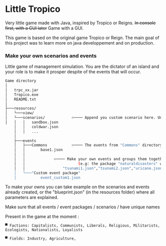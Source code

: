 # Little Tropico
Very little game made with Java, inspired by Tropico or Reigns. ~~In console first, with a GUI later~~ Game with a GUI.

This game is based on the original game Tropico or Reign. The main goal of this project was to learn more on java developpement and on production.

### Make your own scenarios and events 
Little game of management simulation. You are the dictator of an island and your role is to make it prosper despite of the events that will occur.


```Bash
Game directory
│
│   trpc_xx.jar
│   Tropico.exe
│   README.txt
│
├───resources/
│   └───view/
│   └───scenarios/            <──── Append you custom scenario here. Unique scenario name !
│   │   │   sandbox.json
    │   │   coldwar.json 
    │   │   ...          
    │	       
    ├───events
    │   ├───Commons           <──── The events from "Commons" directory will be in every games.
    │   │       base1.json
    │   │
    │   │ 		      <──── Make your own events and groups them together in a package 
    │   │		                 (e.g: the package "naturaldisasters" will contain for example 
    │   │				  "tsunami1.json","tsunami2.json","uricane.json", etc...")
    │   └───"Custom event package"    
    │           event_custom1.json
```


To make your owns you can take example on the scenarios and events already created, or the "blueprint.json" (in the resources folder) where all parameters are explained.

Make sure that all events / event packages / scenarios / have unique names

Present in the game at the moment : 

    ▀ Factions: Capitalists, Communists, Liberals, Religious, Militarists, Ecologists, Nationalists, Loyalists

    ▀ Fields: Industry, Agriculture,
